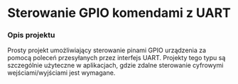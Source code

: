 # Sterowanie GPIO komendami z UART
### Opis projektu
Prosty projekt umożliwiający sterowanie pinami GPIO urządzenia za pomocą poleceń przesyłanych przez interfejs UART. Projekty tego typu są szczególnie użyteczne w aplikacjach, gdzie zdalne sterowanie cyfrowymi wejściami/wyjściami jest wymagane.
